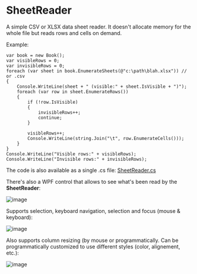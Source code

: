 # SheetReader
A simple CSV or XLSX data sheet reader. It doesn't allocate memory for the whole file but reads rows and cells on demand.

Example:

    var book = new Book();
    var visibleRows = 0;
    var invisibleRows = 0;
    foreach (var sheet in book.EnumerateSheets(@"c:\path\blah.xlsx")) // or .csv
    {
        Console.WriteLine(sheet + " (visible:" + sheet.IsVisible + ")");
        foreach (var row in sheet.EnumerateRows())
        {
            if (!row.IsVisible)
            {
                invisibleRows++;
                continue;
            }
            
            visibleRows++;
            Console.WriteLine(string.Join("\t", row.EnumerateCells()));
        }
    }
    Console.WriteLine("Visible rows:" + visibleRows);
    Console.WriteLine("Invisible rows:" + invisibleRows);

The code is also available as a single .cs file: [SheetReader.cs](Amalgamation/SheetReader.cs)

There's also a WPF control that allows to see what's been read by the **SheetReader**:

![image](https://github.com/smourier/SheetReader/assets/5328574/6c32c034-0703-4879-88b7-7a615bfffee1)

Supports selection, keyboard navigation, selection and focus (mouse & keyboard):

![image](https://github.com/smourier/SheetReader/assets/5328574/0eca72a2-ff5f-46b0-9fda-6f8e404cfdf6)

Also supports column resizing (by mouse or programmatically.
Can be programmatically customized to use different styles (color, alignement, etc.):

![image](https://github.com/smourier/SheetReader/assets/5328574/dd2d5a2b-fb14-41a2-a116-9ab8d67ec4c4)
